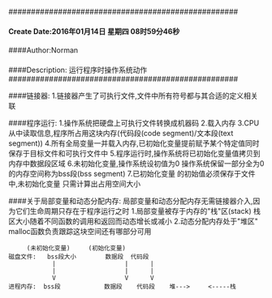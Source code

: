 ###################################################
#### Create Date:2016年01月14日 星期四 08时59分46秒
####
####Author:Norman
####
####Description: 运行程序时操作系统动作
###################################################

####链接器:
    1.链接器产生了可执行文件,文件中所有符号都与其合适的定义相关联

####程序运行:
    1.操作系统把硬盘上可执行文件转换成机器码
    2.载入内存
    3.CPU从中读取信息,程序所占用这块内存(代码段(code segment)/文本段(text segment))
    4.所有全局变量一并载入内存,已初始化变量提前赋予某个特定值同时保存于目标文件和可执行文件中
    5.程序运行时,操作系统将已初始化变量值拷贝到内存中数据段区域
    6.未初始化变量,操作系统设初值为0 操作系统保留一部分全为0的内存空间称为bss段(bss segment)
    7.已初始化变量 的初始值必须保存于文件中,未初始化变量 只需计算出占用空间大小

####关于局部变量和动态分配内存:
    局部变量和动态分配内存无需链接器介入,因为它们生命周期只存在于程序运行之时
    1.局部变量被存于内存的"栈"区(stack) 栈区大小随着不同函数的调用和返回而动态增长或减小
    2.动态分配内存处于"堆区" malloc函数负责跟踪这块空间还有哪部分可用

    
            
         (未初始化变量)     (初始化变量)
    磁盘文件:   bss段大小        数据段  代码段
                |                   |      |   
                |                   |      |
                V                   V      V
    进程内存:  bss段            数据段    代码段    堆--->     <-----栈
